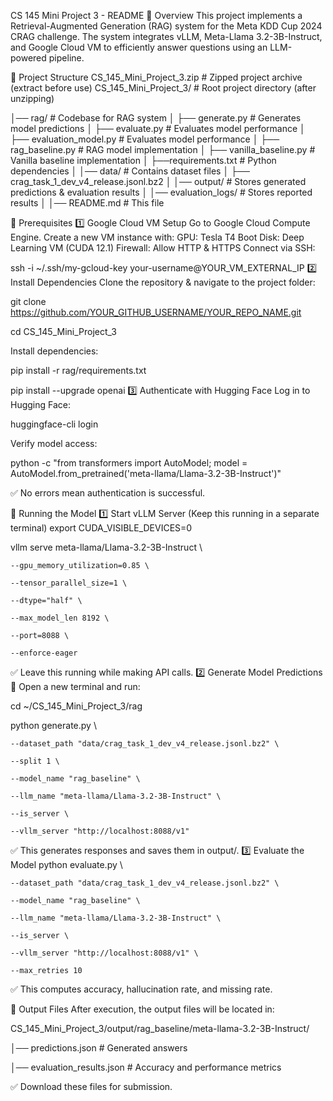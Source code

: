 CS 145 Mini Project 3 - README
🚀 Overview
This project implements a Retrieval-Augmented Generation (RAG) system for the Meta KDD Cup 2024 CRAG challenge. The system integrates vLLM, Meta-Llama 3.2-3B-Instruct, and Google Cloud VM to efficiently answer questions using an LLM-powered pipeline.


📁 Project Structure
CS_145_Mini_Project_3.zip    # Zipped project archive (extract before use)
CS_145_Mini_Project_3/       # Root project directory (after unzipping)

│── rag/                     # Codebase for RAG system
│   ├── generate.py          # Generates model predictions
│   ├── evaluate.py          # Evaluates model performance
│   ├── evaluation_model.py  # Evaluates model performance
│   ├── rag_baseline.py      # RAG model implementation
│   ├── vanilla_baseline.py  # Vanilla baseline implementation
│   ├──requirements.txt         # Python dependencies
│
│── data/                    # Contains dataset files
│   ├── crag_task_1_dev_v4_release.jsonl.bz2
│
│── output/                  # Stores generated predictions & evaluation results
│
│── evaluation_logs/  # Stores reported results
│
│── README.md                # This file



🔹 Prerequisites
1️⃣ Google Cloud VM Setup
Go to Google Cloud Compute Engine.
Create a new VM instance with:
GPU: Tesla T4
Boot Disk: Deep Learning VM (CUDA 12.1)
Firewall: Allow HTTP & HTTPS
Connect via SSH:

ssh -i ~/.ssh/my-gcloud-key your-username@YOUR_VM_EXTERNAL_IP
2️⃣ Install Dependencies
Clone the repository & navigate to the project folder:

git clone https://github.com/YOUR_GITHUB_USERNAME/YOUR_REPO_NAME.git

cd CS_145_Mini_Project_3

Install dependencies:

pip install -r rag/requirements.txt

pip install --upgrade openai 
3️⃣ Authenticate with Hugging Face
Log in to Hugging Face:

huggingface-cli login

Verify model access:

python -c "from transformers import AutoModel; model = AutoModel.from_pretrained('meta-llama/Llama-3.2-3B-Instruct')"

✅ No errors mean authentication is successful.


🚀 Running the Model
1️⃣ Start vLLM Server (Keep this running in a separate terminal)
export CUDA_VISIBLE_DEVICES=0

vllm serve meta-llama/Llama-3.2-3B-Instruct \

    --gpu_memory_utilization=0.85 \

    --tensor_parallel_size=1 \

    --dtype="half" \

    --max_model_len 8192 \

    --port=8088 \

    --enforce-eager

✅ Leave this running while making API calls.
2️⃣ Generate Model Predictions
📌 Open a new terminal and run:

cd ~/CS_145_Mini_Project_3/rag

python generate.py \

    --dataset_path "data/crag_task_1_dev_v4_release.jsonl.bz2" \

    --split 1 \

    --model_name "rag_baseline" \

    --llm_name "meta-llama/Llama-3.2-3B-Instruct" \

    --is_server \

    --vllm_server "http://localhost:8088/v1"

✅ This generates responses and saves them in output/.
3️⃣ Evaluate the Model
python evaluate.py \

    --dataset_path "data/crag_task_1_dev_v4_release.jsonl.bz2" \

    --model_name "rag_baseline" \

    --llm_name "meta-llama/Llama-3.2-3B-Instruct" \

    --is_server \

    --vllm_server "http://localhost:8088/v1" \

    --max_retries 10

✅ This computes accuracy, hallucination rate, and missing rate.


📂 Output Files
After execution, the output files will be located in:

CS_145_Mini_Project_3/output/rag_baseline/meta-llama-3.2-3B-Instruct/

│── predictions.json          # Generated answers

│── evaluation_results.json   # Accuracy and performance metrics

✅ Download these files for submission.
